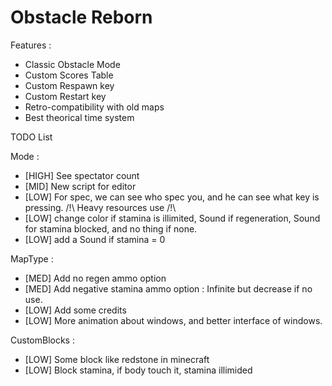 # Obstacle Reborn

Features :
- Classic Obstacle Mode
- Custom Scores Table
- Custom Respawn key
- Custom Restart key
- Retro-compatibility with old maps
- Best theorical time system


TODO List

Mode :
- [HIGH] See spectator count
- [MID] New script for editor
- [LOW] For spec, we can see who spec you, and he can see what key is pressing. /!\ Heavy resources use /!\
- [LOW] change color if stamina is illimited, Sound if regeneration, Sound for stamina blocked, and no thing if none.
- [LOW] add a Sound if stamina = 0

MapType :
- [MED] Add no regen ammo option
- [MED] Add negative stamina ammo option : Infinite but decrease if no use.
- [LOW] Add some credits
- [LOW] More animation about windows, and better interface of windows.

CustomBlocks :
- [LOW] Some block like redstone in minecraft
- [LOW] Block stamina, if body touch it, stamina illimided
